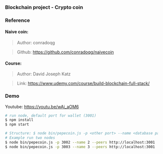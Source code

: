 ### Blockchain project - Crypto coin

### Reference
#### Naive coin: 
  > Author: conradoqg
  
  > Github: https://github.com/conradoqg/naivecoin

#### Course: 
  > Author: David Joseph Katz

  > Link: https://www.udemy.com/course/build-blockchain-full-stack/

### Demo
Youtube: https://youtu.be/wAi_aOM6


```sh
# run node, default port for wallet (3001)
$ npm install
$ npm start

# Structure: $ node bin/pepecoin.js -p <other port> --name <database path> --peers http://localhost:3001
# Example run two nodes
$ node bin/pepecoin.js -p 3002 --name 2 --peers http://localhost:3001
$ node bin/pepecoin.js -p 3003 --name 3 --peers http://localhost:3001
```